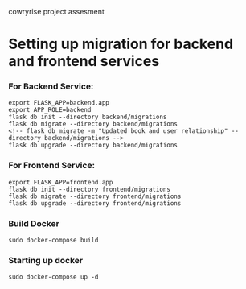 cowryrise project assesment

# Setting up migration for backend and frontend services

### For Backend Service:
```
export FLASK_APP=backend.app
export APP_ROLE=backend
flask db init --directory backend/migrations
flask db migrate --directory backend/migrations
<!-- flask db migrate -m "Updated book and user relationship" --directory backend/migrations -->
flask db upgrade --directory backend/migrations
```

### For Frontend Service:
```
export FLASK_APP=frontend.app
flask db init --directory frontend/migrations
flask db migrate --directory frontend/migrations
flask db upgrade --directory frontend/migrations
```


### Build Docker
```
sudo docker-compose build 
```

### Starting up docker
```
sudo docker-compose up -d
```